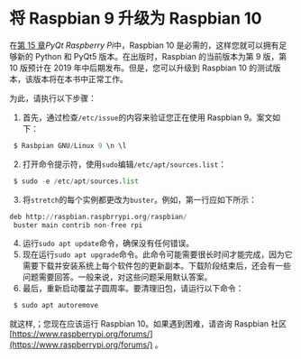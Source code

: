 # 将 Raspbian 9 升级为 Raspbian 10

在[第 15 章](15.html)*PyQt Raspberry Pi*中，Raspbian 10 是必需的，这样您就可以拥有足够新的 Python 和 PyQt5 版本。在出版时，Raspbian 的当前版本为第 9 版，第 10 版预计在 2019 年中后期发布。但是，您可以升级到 Raspbian 10 的测试版本，该版本将在本书中正常工作。

为此，请执行以下步骤：

1.  首先，通过检查`/etc/issue`的内容来验证您正在使用 Raspbian 9。案文如下：

```py
 $ Rasbpian GNU/Linux 9 \n \l
```

2.  打开命令提示符，使用`sudo`编辑`/etc/apt/sources.list`：

```py
 $ sudo -e /etc/apt/sources.list
```

3.  将`stretch`的每个实例都更改为`buster`。例如，第一行应如下所示：

```py
deb http://raspbian.raspbrrypi.org/raspbian/
 buster main contrib non-free rpi
```

4.  运行`sudo apt update`命令，确保没有任何错误。
5.  现在运行`sudo apt upgrade`命令。此命令可能需要很长时间才能完成，因为它需要下载并安装系统上每个软件包的更新副本。下载阶段结束后，还会有一些问题需要回答。一般来说，对这些问题采用默认答案。
6.  最后，重新启动覆盆子圆周率。要清理旧包，请运行以下命令：

```py
 $ sudo apt autoremove
```

就这样,；您现在应该运行 Raspbian 10。如果遇到困难，请咨询 Raspbian 社区[https://www.raspberrypi.org/forums/](https://www.raspberrypi.org/forums/) 。